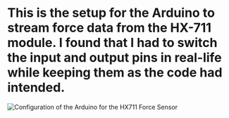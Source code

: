 # This is the setup for the Arduino to stream force data from the HX-711 module. I found that I had to switch the input and output pins in real-life while keeping them as the code had intended. 
![Configuration of the Arduino for the HX711 Force Sensor](https://github.com/user-attachments/assets/d586647d-3697-49a9-b37e-ca190660e80f)
